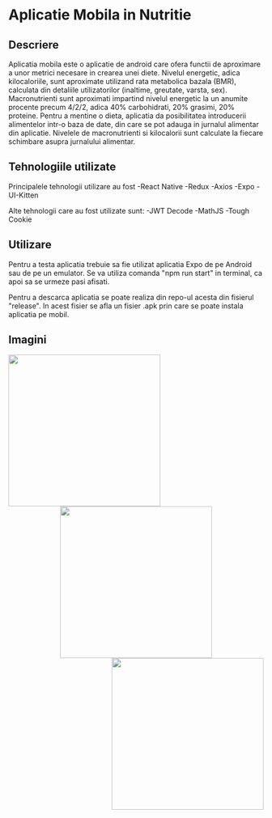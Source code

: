 # Aplicatie Mobila in Nutritie

## Descriere

Aplicatia mobila este o aplicatie de android care ofera functii de aproximare a unor metrici necesare in crearea unei diete. Nivelul energetic, adica kilocaloriile, sunt aproximate utilizand rata metabolica bazala (BMR), calculata din detaliile utilizatorilor (inaltime, greutate, varsta, sex). Macronutrienti sunt aproximati impartind nivelul energetic la un anumite procente precum 4/2/2, adica 40% carbohidrati, 20% grasimi, 20% proteine. Pentru a mentine o dieta, aplicatia da posibilitatea introducerii alimentelor intr-o baza de date, din care se pot adauga in jurnalul alimentar din aplicatie. Nivelele de macronutrienti si kilocalorii sunt calculate la fiecare schimbare asupra jurnalului alimentar.

## Tehnologiile utilizate

Principalele tehnologii utilizare au fost 
-React Native
-Redux
-Axios
-Expo
-UI-Kitten

Alte tehnologii care au fost utilizate sunt:
-JWT Decode
-MathJS
-Tough Cookie  

## Utilizare

Pentru a testa aplicatia trebuie sa fie utilizat aplicatia Expo de pe Android sau de pe un emulator. Se va utiliza comanda "npm run start" in terminal, ca apoi sa se urmeze pasi afisati.

Pentru a descarca aplicatia se poate realiza din repo-ul acesta din fisierul "release". In acest fisier se afla un fisier .apk prin care se poate instala aplicatia pe mobil.

## Imagini

<p align="center">
  <img align="left" width="300" height="auto" src="https://github.com/AdamCsiki/aplicatie-mobila-in-medicina/assets/112400969/42d7c780-51e4-43b2-abcc-fb632ca3aeff">
  <img align="center" width="300" height="auto" src="https://github.com/AdamCsiki/aplicatie-mobila-in-medicina/assets/112400969/b42c93da-7e50-4c2f-bd75-05de980682ec">
  <img align="right" width="300" height="auto" src="https://github.com/AdamCsiki/aplicatie-mobila-in-medicina/assets/112400969/4f4b6afc-e662-49f9-ad97-c15d6b81d39d">
</p>

